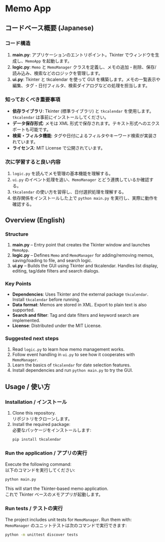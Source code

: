 # Memo App

## コードベース概要 (Japanese)

### コード構造
1. **main.py**: アプリケーションのエントリポイント。Tkinter でウィンドウを生成し、`MemoApp` を起動します。
2. **logic.py**: `Memo` と `MemoManager` クラスを定義し、メモの追加・削除、保存/読み込み、検索などのロジックを管理します。
3. **ui.py**: Tkinter と tkcalendar を使って GUI を構築します。メモの一覧表示や編集、タグ・日付フィルタ、検索ダイアログなどの処理を担当します。

### 知っておくべき重要事項
- **依存ライブラリ**: Tkinter (標準ライブラリ) と `tkcalendar` を使用します。`tkcalendar` は事前にインストールしてください。
- **データ保存形式**: メモは XML 形式で保存されます。テキスト形式へのエクスポートも可能です。
- **検索・フィルタ機能**: タグや日付によるフィルタやキーワード検索が実装されています。
- **ライセンス**: MIT License で公開されています。

### 次に学習すると良い内容
1. `logic.py` を読んでメモ管理の基本機能を理解する。
2. `ui.py` のイベント処理を追い、`MemoManager` とどう連携しているか確認する。
3. `tkcalendar` の使い方を習得し、日付選択処理を理解する。
4. 依存関係をインストールした上で `python main.py` を実行し、実際に動作を確認する。

## Overview (English)

### Structure
1. **main.py** – Entry point that creates the Tkinter window and launches `MemoApp`.
2. **logic.py** – Defines `Memo` and `MemoManager` for adding/removing memos, saving/loading to file, and search logic.
3. **ui.py** – Builds the GUI using Tkinter and tkcalendar. Handles list display, editing, tag/date filters and search dialogs.

### Key Points
- **Dependencies**: Uses Tkinter and the external package `tkcalendar`. Install `tkcalendar` before running.
- **Data format**: Memos are stored in XML. Export to plain text is also supported.
- **Search and filter**: Tag and date filters and keyword search are implemented.
- **License**: Distributed under the MIT License.

### Suggested next steps
1. Read `logic.py` to learn how memo management works.
2. Follow event handling in `ui.py` to see how it cooperates with `MemoManager`.
3. Learn the basics of `tkcalendar` for date selection features.
4. Install dependencies and run `python main.py` to try the GUI.

## Usage / 使い方

### Installation / インストール
1. Clone this repository.  
   リポジトリをクローンします。
2. Install the required package:  
   必要なパッケージをインストールします:
   ```bash
   pip install tkcalendar
   ```

### Run the application / アプリの実行
Execute the following command:  
以下のコマンドを実行してください:
```bash
python main.py
```
This will start the Tkinter-based memo application.  
これで Tkinter ベースのメモアプリが起動します。

### Run tests / テストの実行
The project includes unit tests for `MemoManager`. Run them with:  
`MemoManager` のユニットテストは次のコマンドで実行できます:
```bash
python -m unittest discover tests
```
